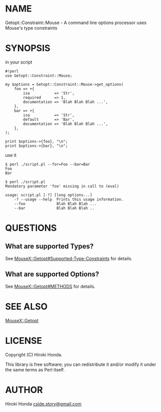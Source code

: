 # NAME

Getopt::Constraint::Mouse - A command line options processor uses Mouse's type constraints

# SYNOPSIS

in your script

    #!perl
    use Getopt::Constraint::Mouse;

    my $options = Getopt::Constraint::Mouse->get_options(
        foo => +{
            isa           => 'Str',
            required      => 1,
            documentation => 'Blah Blah Blah ...',
        },
        bar => +{
            isa           => 'Str',
            default       => 'Bar',
            documentation => 'Blah Blah Blah ...',
        },
    );

    print $options->{foo}, "\n";
    print $options->{bar}, "\n";

use it

    $ perl ./script.pl --for=Foo --bar=Bar
    Foo
    Bar

    $ perl ./script.pl
    Mandatory parameter 'foo' missing in call to (eval)

    usage: script.pl [-?] [long options...]
    	-? --usage --help  Prints this usage information.
    	--foo              Blah Blah Blah ...
    	--bar              Blah Blah Blah ..

# QUESTIONS

## What are supported Types?

See [MouseX::Getopt\#Supported-Type-Constraints](http://search.cpan.org/perldoc?MouseX::Getopt\#Supported-Type-Constraints) for details.

## What are supported Options?

See [MouseX::Getopt\#METHODS](http://search.cpan.org/perldoc?MouseX::Getopt\#METHODS) for details.

# SEE ALSO

[MouseX::Getopt](http://search.cpan.org/perldoc?MouseX::Getopt)

# LICENSE

Copyright (C) Hiroki Honda.

This library is free software; you can redistribute it and/or modify
it under the same terms as Perl itself.

# AUTHOR

Hiroki Honda <cside.story@gmail.com>
